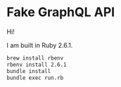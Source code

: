 # Fake GraphQL API

Hi!

I am built in Ruby 2.6.1.

``` bash
brew install rbenv
rbenv install 2.6.1
bundle install
bundle exec run.rb
```